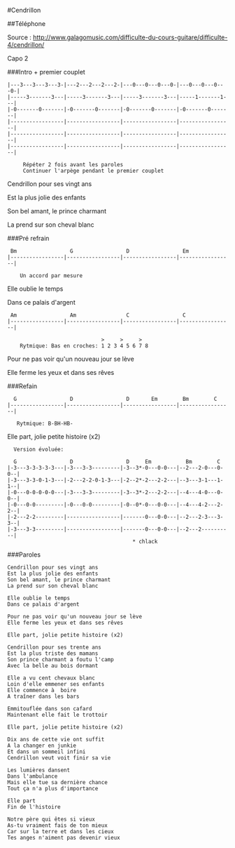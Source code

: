 #Cendrillon

##Téléphone


Source : http://www.galagomusic.com/difficulte-du-cours-guitare/difficulte-4/cendrillon/


Capo 2

###Intro + premier couplet
```
|---3---3---3---3-|---2---2---2---2-|---0---0---0---0-|---0---0---0---0-|
|-----3-------3---|-----3-------3---|-----3-------3---|-----1-------1---|
|-0-------0-------|-0-------0-------|-0-------0-------|-0-------0-------|
|-----------------|-----------------|-----------------|-----------------|
|-----------------|-----------------|-----------------|-----------------|
|-----------------|-----------------|-----------------|-----------------|

     Répéter 2 fois avant les paroles
     Continuer l'arpège pendant le premier couplet
```

Cendrillon pour ses vingt ans

Est la plus jolie des enfants

Son bel amant, le prince charmant

La prend sur son cheval blanc

###Pré refrain

```
 Bm                 G                 D                 Em
|-----------------|-----------------|-----------------|-----------------|

    Un accord par mesure

```

Elle oublie le temps

Dans ce palais d'argent

```
 Am                 Am                C                 C
|-----------------|-----------------|-----------------|-----------------|

                              >     >     > 
    Rytmique: Bas en croches: 1 2 3 4 5 6 7 8 
```

Pour ne pas voir qu'un nouveau jour se lève

Elle ferme les yeux et dans ses rêves

###Refain
```
  G                 D                 D       Em        Bm        C
|-----------------|-----------------|-----------------|-----------------|

   Rytmique: B-BH-HB- 
```

Elle part, jolie petite histoire (x2)

```
  Version évoluée:
  
  G                 D                 D     Em           Bm        C
|-3---3-3-3-3-3---|-3---3-3---------|-3--3*-0---0-0---|--2---2-0---0-0--|
|-3---3-3-0-1-3---|-2---2-2-0-1-3---|-2--2*-2---2-2---|--3---3-1---1-1--|
|-0---0-0-0-0-0---|-3---3-3---------|-3--3*-2---2-2---|--4---4-0---0-0--|
|-0---0-0---------|-0---0-0---------|-0--0*-0---0-0---|--4---4-2---2-2--|
|-2---2-2---------|-----------------|-------0---0-0---|--2---2-3---3-3--|
|-3---3-3---------|-----------------|-------0---0-0---|--2---2----------|  
                                        * chlack
```


###Paroles 
```
Cendrillon pour ses vingt ans
Est la plus jolie des enfants
Son bel amant, le prince charmant
La prend sur son cheval blanc

Elle oublie le temps
Dans ce palais d'argent

Pour ne pas voir qu'un nouveau jour se lève
Elle ferme les yeux et dans ses rêves

Elle part, jolie petite histoire (x2)

Cendrillon pour ses trente ans
Est la plus triste des mamans
Son prince charmant a foutu l'camp
Avec la belle au bois dormant

Elle a vu cent chevaux blanc
Loin d'elle emmener ses enfants
Elle commence à  boire
A traîner dans les bars

Emmitouflée dans son cafard
Maintenant elle fait le trottoir

Elle part, jolie petite histoire (x2)

Dix ans de cette vie ont suffit
A la changer en junkie
Et dans un sommeil infini
Cendrillon veut voit finir sa vie

Les lumières dansent
Dans l'ambulance
Mais elle tue sa dernière chance
Tout ça n'a plus d'importance

Elle part
Fin de l'histoire

Notre père qui êtes si vieux
As-tu vraiment fais de ton mieux
Car sur la terre et dans les cieux
Tes anges n'aiment pas devenir vieux

```


